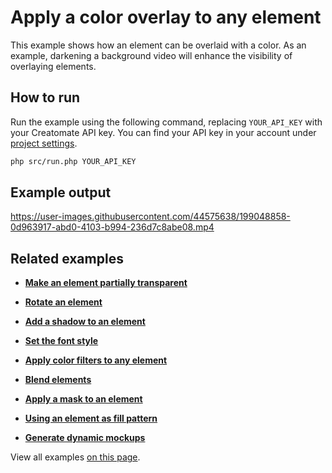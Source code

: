 # Apply a color overlay to any element

This example shows how an element can be overlaid with a color. As an example, darkening a background video will enhance the visibility of overlaying elements.

## How to run

Run the example using the following command, replacing `YOUR_API_KEY` with your Creatomate API key. You can find your API key in your account under [project settings](https://creatomate.com/docs/api/rest-api/authentication).
```bash
php src/run.php YOUR_API_KEY
```

## Example output

https://user-images.githubusercontent.com/44575638/199048858-0d963917-abd0-4103-b994-236d7c8abe08.mp4

## Related examples

- **[Make an element partially transparent](https://github.com/creatomate/php-examples/tree/main/opacity)**

- **[Rotate an element](https://github.com/creatomate/php-examples/tree/main/rotate)**

- **[Add a shadow to an element](https://github.com/creatomate/php-examples/tree/main/shadow)**

- **[Set the font style](https://github.com/creatomate/php-examples/tree/main/text-styles)**

- **[Apply color filters to any element](https://github.com/creatomate/php-examples/tree/main/filters)**

- **[Blend elements](https://github.com/creatomate/php-examples/tree/main/blend)**

- **[Apply a mask to an element](https://github.com/creatomate/php-examples/tree/main/mask)**

- **[Using an element as fill pattern](https://github.com/creatomate/php-examples/tree/main/repeat)**

- **[Generate dynamic mockups](https://github.com/creatomate/php-examples/tree/main/warp-image)**

View all examples [on this page](https://github.com/creatomate/php-examples).

